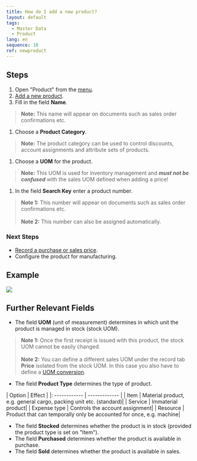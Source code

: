 ```yaml
---
title: How do I add a new product?
layout: default
tags:
  - Master Data
  - Product
lang: en
sequence: 10
ref: newproduct
---
```


## Steps
1. Open "Product" from the [menu](Menu).
1. [Add a new product](New_Record_Window).
1. Fill in the field **Name**.
 >**Note:** This name will appear on documents such as sales order confirmations etc.

1. Choose a **Product Category**.
 >**Note:** The product category can be used to control discounts, account assignments and attribute sets of products.

1. Choose a **UOM** for the product.
 >**Note:** This UOM is used for inventory management and ***must not be confused*** with the sales UOM defined when adding a price!

1. In the field **Search Key** enter a product number.
 >**Note 1:** This number will appear on documents such as sales order confirmations etc.<br><br>
 >**Note 2:** This number can also be assigned automatically.

### Next Steps
- [Record a purchase or sales price](ProductPrice).
- Configure the product for manufacturing.

## Example
![](assets/NewProduct.gif)

## Further Relevant Fields
- The field **UOM** (unit of measurement) determines in which unit the product is managed in stock (stock UOM).
 >**Note 1:** Once the first receipt is issued with this product, the stock UOM cannot be easily changed.<br><br>
 >**Note 2:** You can define a different sales UOM under the record tab **Price** isolated from the stock UOM. In this case you also have to define a [UOM conversion](Convert_UOMs).

- The field **Product Type** determines the type of product.

|	Option | Effect |
|:	------------ | ------------- |
|	Item | Material product, e.g. general cargo, packing unit etc. (standard)|
|	Service | Immaterial product|
|	Expense type | Controls the account assignment|
|	Resource | Product that can temporally only be accounted for once, e.g. machine|

- The field **Stocked** determines whether the product is in stock (provided the product type is set on "Item").
- The field **Purchased** determines whether the product is available in purchase.
- The field **Sold** determines whether the product is available in sales.
